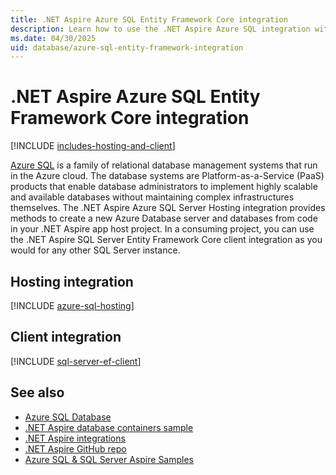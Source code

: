 ```yaml
---
title: .NET Aspire Azure SQL Entity Framework Core integration
description: Learn how to use the .NET Aspire Azure SQL integration with Entity Framework Core, which includes both hosting and client integrations.
ms.date: 04/30/2025
uid: database/azure-sql-entity-framework-integration
---
```


# .NET Aspire Azure SQL Entity Framework Core integration

[!INCLUDE [includes-hosting-and-client](../includes/includes-hosting-and-client.md)]

[Azure SQL](https://azure.microsoft.com/products/azure-sql) is a family of relational database management systems that run in the Azure cloud. The database systems are Platform-as-a-Service (PaaS) products that enable database administrators to implement highly scalable and available databases without maintaining complex infrastructures themselves. The .NET Aspire Azure SQL Server Hosting integration provides methods to create a new Azure Database server and databases from code in your .NET Aspire app host project. In a consuming project, you can use the .NET Aspire SQL Server Entity Framework Core client integration as you would for any other SQL Server instance.

## Hosting integration

[!INCLUDE [azure-sql-hosting](includes/azure-sql-hosting.md)]

## Client integration

[!INCLUDE [sql-server-ef-client](includes/sql-server-ef-client.md)]

## See also

- [Azure SQL Database](/azure/azure-sql/database)
- [.NET Aspire database containers sample](/samples/dotnet/aspire-samples/aspire-database-containers/)
- [.NET Aspire integrations](../fundamentals/integrations-overview.md)
- [.NET Aspire GitHub repo](https://github.com/dotnet/aspire)
- [Azure SQL & SQL Server Aspire Samples](https://github.com/Azure-Samples/azure-sql-db-aspire)
